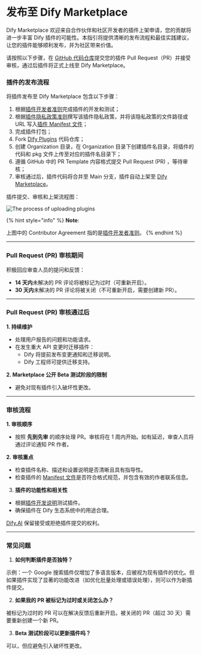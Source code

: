 # 发布至 Dify Marketplace

Dify Marketplace 欢迎来自合作伙伴和社区开发者的插件上架申请，您的贡献将进一步丰富 Dify 插件的可能性。本指引将提供清晰的发布流程和最佳实践建议，让您的插件能够顺利发布，并为社区带来价值。

请按照以下步骤，在 [GitHub 代码仓库](https://github.com/langgenius/dify-official-plugins)提交您的插件 Pull Request（PR）并接受审核，通过后插件将正式上线至 Dify Marketplace。

### 插件的发布流程

将插件发布至 Dify Marketplace 包含以下步骤：

1. 根据[插件开发者准则](plugin-developer-guidelines.md)完成插件的开发和测试；
2. 根据[插件隐私政策准则](plugin-privacy-protection-guidelines.md)撰写该插件隐私政策，并将该隐私政策的文件路径或 URL 写入[插件 Manifest 文件](https://docs.dify.ai/zh-hans/~/changes/6KfNqN3CHAlq7UWg7yIi/plugins/api-documentation/manifest)；
3. 完成插件打包；
4. Fork [Dify Plugins](https://github.com/langgenius/dify-plugins) 代码仓库；
5. 创建 Organization 目录，在 Organization 目录下创建插件名目录，将插件的代码和 pkg 文件上传至对应的插件名目录下；
6. 遵循 GitHub 中的 PR Template 内容格式提交 Pull Request (PR) ，等待审核；
7. 审核通过后，插件代码将合并至 Main 分支，插件自动上架至 [Dify Marketplace](https://marketplace.dify.ai/)。

插件提交、审核和上架流程图：

![The process of uploading plugins](https://assets-docs.dify.ai/2025/01/05df333acfaf662e99316432db23ba9f.png)

{% hint style="info" %}
**Note**:

上图中的 Contributor Agreement 指的是[插件开发者准则](plugin-developer-guidelines.md)。
{% endhint %}

***

### Pull Request (PR) 审核期间

积极回应审查人员的提问和反馈：

* **14 天内**未解决的 PR 评论将被标记为过时（可重新开启）。
* **30 天内**未解决的 PR 评论将被关闭（不可重新开启，需要创建新 PR）。

***

### **Pull Request (PR) 审核通过后**

**1. 持续维护**

* 处理用户报告的问题和功能请求。
* 在发生重大 API 变更时迁移插件：
  * Dify 将提前发布变更通知和迁移说明。
  * Dify 工程师可提供迁移支持。

**2. Marketplace 公开 Beta 测试阶段的限制**

* 避免对现有插件引入破坏性更改。

***

### 审核流程

**1. 审核顺序**

* 按照 **先到先审** 的顺序处理 PR。审核将在 1 周内开始。如有延迟，审查人员将通过评论通知 PR 作者。

**2. 审核重点**

* 检查插件名称、描述和设置说明是否清晰且具有指导性。
* 检查插件的 [Manifest 文件](../../schema-definition/manifest.md)是否符合格式规范，并包含有效的作者联系信息。

3. **插件的功能性和相关性**

* 根据[插件开发说明](../../quick-start/develop-plugins/)测试插件。
* 确保插件在 Dify 生态系统中的用途合理。

[Dify.AI](https://dify.ai/) 保留接受或拒绝插件提交的权利。

***

### 常见问题

1. **如何判断插件是否独特？**

示例：一个 Google 搜索插件仅增加了多语言版本，应被视为现有插件的优化。但如果插件实现了显著的功能改进（如优化批量处理或错误处理），则可以作为新插件提交。

2. **如果我的 PR 被标记为过时或关闭怎么办？**

被标记为过时的 PR 可以在解决反馈后重新开启。被关闭的 PR（超过 30 天）需要重新创建一个新 PR。

3. **Beta 测试阶段可以更新插件吗？**

可以，但应避免引入破坏性更改。
